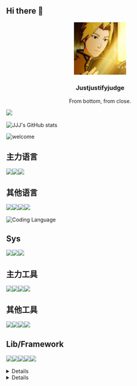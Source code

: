 ## Hi there 👋
<p align="center">
  <img width="140" src="./asset/logo.jpg" alt="Justjustifyjudge logo">
  <h3 align="center">Justjustifyjudge</h3>
  <p align="center">
    From bottom, from close.
</p>
</p>

<img src="https://profile-counter.glitch.me/{Justjustifyjudge}/count.svg" />

![JJJ's GitHub stats](https://github-readme-stats.vercel.app/api?username=Justjustifyjudge&count_private=true&show_icons=true&theme=dark)

![welcome](https://api.xecades.xyz/api?img=1&bg=170%2C48%2C48%2C0&github=Justjustifyjudge&email=lyiwu1207%40foxmail.com&quote=%E5%8A%A0%E6%B2%B9%5Ev%5E)

## 主力语言

![](https://img.shields.io/badge/python-3776AB?style=for-the-badge&logo=python&logoColor=FFFFFF)![](https://img.shields.io/badge/c++-00599C?style=for-the-badge&logo=cplusplus&logoColor=FFFFFF)![](https://img.shields.io/badge/-00599C?style=for-the-badge&logo=c++&logoColor=FFFFFF)


## 其他语言
![](https://img.shields.io/badge/Java-007396?style=for-the-badge&logo=openjdk&logoColor=FFFFFF)![](https://img.shields.io/badge/Vue-00599C?style=for-the-badge&logo=vue.js&logoColor=FFFFFF)![](https://img.shields.io/badge/Rust-008512?style=for-the-badge&logo=Rust&logoColor=FFFFFF)![](https://img.shields.io/badge/CSharp-00A78A?style=for-the-badge&logo=C#&logoColor=FFFFFF)

![Coding Language](https://github-readme-stats.vercel.app/api/top-langs/?username=Justjustifyjudge&layout=compact&theme=dark)


## Sys

![](https://img.shields.io/badge/windows-0078D4?style=for-the-badge&logo=windows11&logoColor=ffffff)![](https://img.shields.io/badge/ubuntu-E95420?style=for-the-badge&logo=ubuntu&logoColor=ffffff)![](https://img.shields.io/badge/linux-FCC624?style=for-the-badge&logo=linux&logoColor=ffffff)

## 

## 主力工具

![](https://img.shields.io/badge/VScode-5196BA4?style=for-the-badge&logo=VScode&logoColor=ffffff)![](https://img.shields.io/badge/git-0078D4?style=for-the-badge&logo=git&logoColor=ffffff)![](https://img.shields.io/badge/cargo-4125B9?style=for-the-badge&logo=cargo&logoColor=ffffff)![](https://img.shields.io/badge/markdown-000000?style=for-the-badge&logo=markdown&logoColor=ffffff)

## 其他工具

![](https://img.shields.io/badge/Visual%20Stdio%202022-ABCDEF?style=for-the-badge&logo=&logoColor=ffffff)![](https://img.shields.io/badge/Vim-7582BE?style=for-the-badge&logo=vim&logoColor=ffffff)![](https://img.shields.io/badge/Pycharm-445566?style=for-the-badge&logo=pycharm&logoColor=ffffff)![](https://img.shields.io/badge/IDEA-00BE82?style=for-the-badge&logo=jetbrains&logoColor=ffffff)

## Lib/Framework

![](https://img.shields.io/badge/opencv-5C3EE8?style=for-the-badge&logo=opencv&logoColor=ffffff)![](https://img.shields.io/badge/pytorch-EE4C2C?style=for-the-badge&logo=pytorch&logoColor=ffffff)![](https://img.shields.io/badge/ultralytics-FF0066?style=for-the-badge&logo=ultralytics&logoColor=ffffff)![](https://img.shields.io/badge/tensorflow-FF6F00?style=for-the-badge&logo=tensorflow&logoColor=ffffff)![](https://img.shields.io/badge/paddlepaddle-0048FF?style=for-the-badge&logo=paddlepaddle&logoColor=ffffff)

<details>

  - 😋 Working Experience: internship at a bank with Java and Spring boot framework
  - 🤪 Education Experience: Bachelor of Computer Sci & Tech, SCUT (<strong>not that scut man!</strong>), China

</details>

<details>
  
  - 🔭 I’m currently working on collective communication
  - 🌱 I’m currently learning the usage of BLIS
  - 👯 I’m looking to collaborate on machine learning
  - 🤔 I’m looking for help with some meterials about collective communication
  - 💬 Email: rankflashlin@gmail.com

</details>
